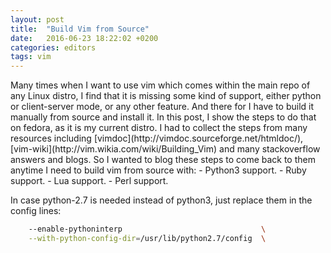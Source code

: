 ```yaml
---
layout: post
title:  "Build Vim from Source"
date:   2016-06-23 18:22:02 +0200
categories: editors
tags: vim
---
```

<a name="Top" />
Many times when I want to use vim which comes within the main repo of any Linux distro, I find that it is missing some kind of support, either python or client-server mode, or any other feature. And there for I have to build it manually from source and install it.  
In this post, I show the steps to do that on fedora, as it is my current distro. I had to collect the steps from many resources including [vimdoc](http://vimdoc.sourceforge.net/htmldoc/), [vim-wiki](http://vim.wikia.com/wiki/Building_Vim) and many stackoverflow answers and blogs. So I wanted to blog these steps to come back to them anytime I need to build vim from source with:  
- Python3 support.  
- Ruby support.  
- Lua support.  
- Perl support.  

<script src="https://gist.github.com/ammarnajjar/dd612a063194adea8699667f0c9161e1.js"></script>

In case python-2.7 is needed instead of python3, just replace them in the config lines:

```bash
	--enable-pythoninterp                               \
	--with-python-config-dir=/usr/lib/python2.7/config  \
```
